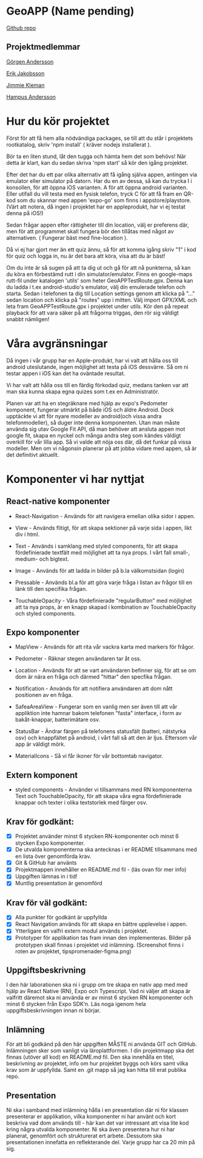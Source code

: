 # GeoAPP (Name pending)
[Github repo](https://github.com/OdiousCode/GeoAPP)

## Projektmedlemmar

[Görgen Andersson](https://github.com/OdiousCode/)

[Erik Jakobsson](https://github.com/Serover)

[Jimmie Kleman](https://github.com/CmdrMaylee)

[Hampus Andersson](https://github.com/HampusAndersson01)

# Hur du kör projektet

Först för att få hem alla nödvändiga packages, se till att du står i projektets rootkatalog, skriv 'npm install' ( kräver nodejs installerat ).

Bör ta en liten stund, låt den tugga och hämta hem det som behövs! När detta är klart, kan du sedan skriva 'npm start' så kör den igång projektet.

Efter det har du ett par olika alternativ att få igång själva appen, antingen via emulator eller simulator på datorn. Har du en av dessa, så kan du trycka I i konsollen, för att öppna iOS varianten. A för att öppna android varianten. 
Eller utifall du vill testa med en fysisk telefon, tryck C för att få fram en QR-kod som du skannar med appen 'expo-go' som finns i appstore/playstore.
(Värt att notera, då ingen i projektet har en appleprodukt, har vi ej testat denna på iOS!)

Sedan frågar appen efter rättigheter till din location, välj er preferens där, men för att programmet skall fungera bör den tillåtas med något av alternativen. ( Fungerar bäst med fine-location ).

Då vi ej har gjort mer än ett quiz ännu, så för att komma igång skriv "1" i kod för quiz och logga in, nu är det bara att köra, visa att du är bäst!

Om du inte är så sugen på att ta dig ut och gå för att nå punkterna, så kan du köra en förbestämd rutt i din simulator/emulator. Finns en google-maps rutt-fil under katalogen 'utils' som heter GeoAPPTestRoute.gpx.
Denna kan du ladda i t.ex android-studio's emulator, välj din emulerade telefon och starta. Sedan i telefonen ta dig till Location settings genom att klicka på "..." sedan location och klicka på "routes" upp i mitten. Välj import GPX/XML och leta fram GeoAPPTestRoute.gpx i projektet under utils.
Kör den på repeat playback för att vara säker på att frågorna triggas, den rör sig väldigt snabbt nämligen!

# Våra avgränsningar

Då ingen i vår grupp har en Apple-produkt, har vi valt att hålla oss till android uteslutande, ingen möjlighet att testa på iOS dessvärre. Så om ni testar appen i iOS kan det ha oväntade resultat.

Vi har valt att hålla oss till en färdig förkodad quiz, medans tanken var att man ska kunna skapa egna quizes som t.ex en Administratör.

Planen var att ha en stegräknare med hjälp av expo's Pedometer komponent, fungerar utmärkt på både iOS och äldre Android. Dock upptäckte vi att för nyare modeller av android(och vissa andra telefonmodeller), så duger inte denna komponenten. Utan man måste använda sig utav Google Fit API, då man behöver att ansluta appen mot google fit, skapa en nyckel och många andra steg som kändes väldigt overkill för vår lilla app. Så vi valde att nöja oss där, då det funkar på vissa modeller. Men om vi någonsin planerar på att jobba vidare med appen, så är det definitivt aktuellt.

# Komponenter vi har nyttjat

## React-native komponenter

- React-Navigation - Används för att navigera emellan olika sidor i appen.

- View - Används flitigt, för att skapa sektioner på varje sida i appen, likt div i html.

- Text - Används i samklang med styled components, för att skapa fördefinierade textfält med möjlighet att ta nya props. I vårt fall small-, medium- och bigtext.

- Image - Används för att ladda in bilder på b.la välkomstsidan (login)

- Pressable - Används bl.a för att göra varje fråga i listan av frågor till en länk till den specifika frågan.

- TouchableOpacity - Våra fördefinierade "regularButton" med möjlighet att ta nya props, är en knapp skapad i kombination av TouchableOpacity och styled components.

## Expo komponenter

- MapView - Används för att rita vår vackra karta med markers för frågor.

- Pedometer - Räknar stegen användaren tar åt oss.

- Location - Används för att se vart användaren befinner sig, för att se om dom är nära en fråga och därmed "hittar" den specfika frågan.

- Notification - Används för att notifiera användaren att dom nått positionen av en fråga.

- SafeaAreaView - Fungerar som en vanlig men ser även till att vår appliktion inte hamnar bakom telefonen "fasta" interface, i form av bakåt-knappar, batterimätare osv.

- StatusBar - Ändrar färgen på telefonens statusfält (batteri, nätstyrka osv) och knappfältet på android, i vårt fall så att den är ljus. Eftersom vår app är väldigt mörk.

- MaterialIcons - Så vi får ikoner för vår bottomtab navigator.

## Extern komponent

- styled components - Använder vi tillsammans med RN komponenterna Text och TouchableOpacity, för att skapa våra egna fördefinierade knappar och texter i olika textstorlek med färger osv.

## Krav för godkänt:

- [x] Projektet använder minst 6 stycken RN-komponenter och minst 6 stycken Expo
      komponenter.
- [x] De utvalda komponenterna ska antecknas i er README tillsammans med en lista över
      genomförda krav.
- [x] Git & GitHub har använts
- [x] Projektmappen innehåller en README.md fil - (läs ovan för mer info)
- [x] Uppgiften lämnas in i tid!
- [x] Muntlig presentation är genomförd

## Krav för väl godkänt:

- [x] Alla punkter för godkänt är uppfyllda
- [x] React Navigation används för att skapa en bättre upplevelse i appen.
- [x] Ytterligare en valfri extern modul används i projektet.
- [x] Prototyper för applikation tas fram innan den implementeras. Bilder på prototypen
      skall finnas i projektet vid inlämning.
      (Screenshot finns i roten av projektet, tipspromenader-figma.png)

## Uppgiftsbeskrivning

I den här laborationen ska ni i grupp om tre skapa en nativ app med med hjälp av React
Native (RN), Expo och Typescript. Vad ni väljer att skapa är valfritt däremot ska ni
använda er av minst 6 stycken RN komponenter och minst 6 stycken från Expo SDK’n.
Läs noga igenom hela uppgiftsbeskrivningen innan ni börjar.

## Inlämning

För att bli godkänd på den här uppgiften MÅSTE ni använda GIT och GitHub.
Inlämningen sker som vanligt via läroplattformen. I din projektmapp ska det finnas
(utöver all kod) en README.md fil. Den ska innehålla en titel, beskrivning av projektet,
info om hur projektet byggs och körs samt vilka krav som är uppfyllda. Samt en .git mapp
så jag kan hitta till erat publika repo.

## Presentation

Ni ska i samband med inlämning hålla i en presentation där ni för klassen presenterar er
applikation, vilka komponenter ni har använt och kort beskriva vad dom används till -
här kan det var intressant att visa lite kod kring några utvalda komponenter. Ni ska även
presentera hur ni har planerat, genomfört och strukturerat ert arbete. Dessutom ska
presentationen innefatta en reflekterande del. Varje grupp har ca 20 min på sig.
